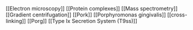 [[Electron microscopy]]
[[Protein complexes]]
[[Mass spectrometry]]
[[Gradient centrifugation]]
[[Pork]]
[[Porphyromonas gingivalis]]
[[cross-linking]]
[[Porg]]
[[Type Ix Secretion System (T9ss)]]

